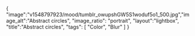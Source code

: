 {
 "image":"v1548797923/mood/tumblr_owupshGW5S1woduf5o1_500.jpg","image_alt":"Abstract circles",
 "image_ratio": "portrait",
 "layout":"lightbox",
 "title":"Abstract circles",
 "tags": [
  "Color",
  "Blur"
 ]
}